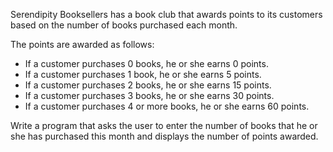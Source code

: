 Serendipity Booksellers has a book club that awards points to its customers based on the number of books purchased each month. 

The points are awarded as follows:
* If a customer purchases 0 books, he or she earns 0 points.
* If a customer purchases 1 book, he or she earns 5 points.
* If a customer purchases 2 books, he or she earns 15 points.
* If a customer purchases 3 books, he or she earns 30 points.
* If a customer purchases 4 or more books, he or she earns 60 points.

Write a program that asks the user to enter the number of books that he or she has purchased this month and displays the number of points awarded.
